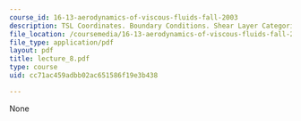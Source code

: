 ```yaml
---
course_id: 16-13-aerodynamics-of-viscous-fluids-fall-2003
description: TSL Coordinates. Boundary Conditions. Shear Layer Categories
file_location: /coursemedia/16-13-aerodynamics-of-viscous-fluids-fall-2003/cc71ac459adbb02ac651586f19e3b438_lecture_8.pdf
file_type: application/pdf
layout: pdf
title: lecture_8.pdf
type: course
uid: cc71ac459adbb02ac651586f19e3b438

---
```

None